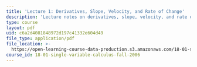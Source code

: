 ```yaml
---
title: 'Lecture 1: Derivatives, Slope, Velocity, and Rate of Change'
description: 'Lecture notes on derivatives, slope, velocity, and rate of change.'
type: course
layout: pdf
uid: c6a2d4081848972d197c41332e604d49
file_type: application/pdf
file_location: >-
  https://open-learning-course-data-production.s3.amazonaws.com/18-01-single-variable-calculus-fall-2006/c6a2d4081848972d197c41332e604d49_lec1.pdf
course_id: 18-01-single-variable-calculus-fall-2006
---
```

